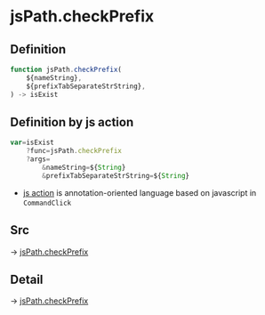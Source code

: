 # jsPath.checkPrefix

## Definition

```js.js
function jsPath.checkPrefix(
	${nameString},
	${prefixTabSeparateStrString},
) -> isExist
```


## Definition by js action

```js.js
var=isExist
	?func=jsPath.checkPrefix
	?args=
		&nameString=${String}
		&prefixTabSeparateStrString=${String}
```

- [js action](#) is annotation-oriented language based on javascript in `CommandClick`

## Src

-> [jsPath.checkPrefix](https://github.com/puutaro/CommandClick/blob/master/app/src/main/java/com/puutaro/commandclick/fragment_lib/terminal_fragment/js_interface/JsPath.kt#L50)

## Detail

-> [jsPath.checkPrefix](https://github.com/puutaro/CommandClick/blob/master/md/developer/js_interface/details/JsPath/checkPrefix.md)

